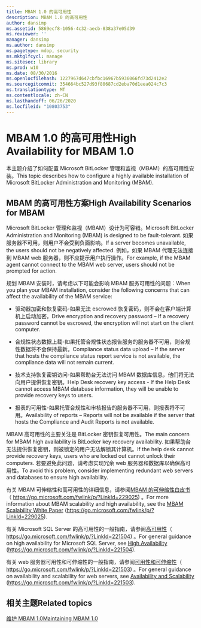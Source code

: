 ```yaml
---
title: MBAM 1.0 的高可用性
description: MBAM 1.0 的高可用性
author: dansimp
ms.assetid: 5869ecf8-1056-4c32-aecb-838a37e05d39
ms.reviewer: ''
manager: dansimp
ms.author: dansimp
ms.pagetype: mdop, security
ms.mktglfcycl: manage
ms.sitesec: library
ms.prod: w10
ms.date: 08/30/2016
ms.openlocfilehash: 1227967d647cbfbc16967b5936066fd73d2412e2
ms.sourcegitcommit: 354664bc527d93f80687cd2eba70d1eea024c7c3
ms.translationtype: MT
ms.contentlocale: zh-CN
ms.lasthandoff: 06/26/2020
ms.locfileid: "10803753"
---
```

# <span data-ttu-id="73752-103">MBAM 1.0 的高可用性</span><span class="sxs-lookup"><span data-stu-id="73752-103">High Availability for MBAM 1.0</span></span>


<span data-ttu-id="73752-104">本主题介绍了如何配置 Microsoft BitLocker 管理和监视（MBAM）的高可用性安装。</span><span class="sxs-lookup"><span data-stu-id="73752-104">This topic describes how to configure a highly available installation of Microsoft BitLocker Administration and Monitoring (MBAM).</span></span>

## <span data-ttu-id="73752-105">MBAM 的高可用性方案</span><span class="sxs-lookup"><span data-stu-id="73752-105">High Availability Scenarios for MBAM</span></span>


<span data-ttu-id="73752-106">Microsoft BitLocker 管理和监视（MBAM）设计为可容错。</span><span class="sxs-lookup"><span data-stu-id="73752-106">Microsoft BitLocker Administration and Monitoring (MBAM) is designed to be fault-tolerant.</span></span> <span data-ttu-id="73752-107">如果服务器不可用，则用户不会受到负面影响。</span><span class="sxs-lookup"><span data-stu-id="73752-107">If a server becomes unavailable, the users should not be negatively affected.</span></span> <span data-ttu-id="73752-108">例如，如果 MBAM 代理无法连接到 MBAM web 服务器，则不应提示用户执行操作。</span><span class="sxs-lookup"><span data-stu-id="73752-108">For example, if the MBAM agent cannot connect to the MBAM web server, users should not be prompted for action.</span></span>

<span data-ttu-id="73752-109">规划 MBAM 安装时，请考虑以下可能会影响 MBAM 服务可用性的问题：</span><span class="sxs-lookup"><span data-stu-id="73752-109">When you plan your MBAM installation, consider the following concerns that can affect the availability of the MBAM service:</span></span>

-   <span data-ttu-id="73752-110">驱动器加密和恢复密码-如果无法 escrowed 恢复密码，则不会在客户端计算机上启动加密。</span><span class="sxs-lookup"><span data-stu-id="73752-110">Drive encryption and recovery password – If a recovery password cannot be escrowed, the encryption will not start on the client computer.</span></span>

-   <span data-ttu-id="73752-111">合规性状态数据上载-如果托管合规性状态报告服务的服务器不可用，则合规性数据将不会保持最新。</span><span class="sxs-lookup"><span data-stu-id="73752-111">Compliance status data upload – If the server that hosts the compliance status report service is not available, the compliance data will not remain current.</span></span>

-   <span data-ttu-id="73752-112">技术支持恢复密钥访问-如果帮助台无法访问 MBAM 数据库信息，他们将无法向用户提供恢复密钥。</span><span class="sxs-lookup"><span data-stu-id="73752-112">Help Desk recovery key access - If the Help Desk cannot access MBAM database information, they will be unable to provide recovery keys to users.</span></span>

-   <span data-ttu-id="73752-113">报表的可用性-如果托管合规性和审核报告的服务器不可用，则报表将不可用。</span><span class="sxs-lookup"><span data-stu-id="73752-113">Availability of reports – Reports will not be available if the server that hosts the Compliance and Audit Reports is not available.</span></span>

<span data-ttu-id="73752-114">MBAM 高可用性的主要关注是 BitLocker 密钥恢复可用性。</span><span class="sxs-lookup"><span data-stu-id="73752-114">The main concern for MBAM high availability is BitLocker key recovery availability.</span></span> <span data-ttu-id="73752-115">如果帮助台无法提供恢复密钥，则被锁定的用户无法解锁其计算机。</span><span class="sxs-lookup"><span data-stu-id="73752-115">If the help desk cannot provide recovery keys, users who are locked out cannot unlock their computers.</span></span> <span data-ttu-id="73752-116">若要避免此问题，请考虑实现冗余 web 服务器和数据库以确保高可用性。</span><span class="sxs-lookup"><span data-stu-id="73752-116">To avoid this problem, consider implementing redundant web servers and databases to ensure high availability.</span></span>

<span data-ttu-id="73752-117">有关 MBAM 可伸缩性和高可用性的详细信息，请参阅[MBAM 的可伸缩性白皮书](https://go.microsoft.com/fwlink/p/?LinkId=229025)（ https://go.microsoft.com/fwlink/p/?LinkId=229025) 。</span><span class="sxs-lookup"><span data-stu-id="73752-117">For more information about MBAM scalability and high availability, see the [MBAM Scalability White Paper](https://go.microsoft.com/fwlink/p/?LinkId=229025) (https://go.microsoft.com/fwlink/p/?LinkId=229025).</span></span>

<span data-ttu-id="73752-118">有关 Microsoft SQL Server 的高可用性的一般指南，请参阅[高可用性](https://go.microsoft.com/fwlink/p/?LinkId=221504)（ https://go.microsoft.com/fwlink/p/?LinkId=221504) 。</span><span class="sxs-lookup"><span data-stu-id="73752-118">For general guidance on high availability for Microsoft SQL Server, see [High Availability](https://go.microsoft.com/fwlink/p/?LinkId=221504) (https://go.microsoft.com/fwlink/p/?LinkId=221504).</span></span>

<span data-ttu-id="73752-119">有关 web 服务器可用性和可伸缩性的一般指南，请参阅[可用性和可伸缩性](https://go.microsoft.com/fwlink/p/?LinkId=221503)（ https://go.microsoft.com/fwlink/p/?LinkId=221503) 。</span><span class="sxs-lookup"><span data-stu-id="73752-119">For general guidance on availability and scalability for web servers, see [Availability and Scalability](https://go.microsoft.com/fwlink/p/?LinkId=221503) (https://go.microsoft.com/fwlink/p/?LinkId=221503).</span></span>

## <span data-ttu-id="73752-120">相关主题</span><span class="sxs-lookup"><span data-stu-id="73752-120">Related topics</span></span>


[<span data-ttu-id="73752-121">维护 MBAM 1.0</span><span class="sxs-lookup"><span data-stu-id="73752-121">Maintaining MBAM 1.0</span></span>](maintaining-mbam-10.md)

 

 






